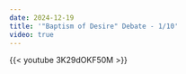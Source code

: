 ```yaml
---
date: 2024-12-19
title: '"Baptism of Desire" Debate - 1/10'
video: true
---
```



{{< youtube 3K29dOKF50M >}}
